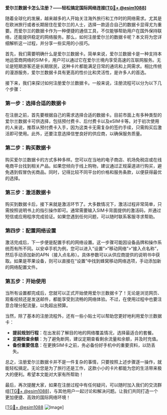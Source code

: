 **爱尔兰数据卡怎么注册？——轻松搞定国际网络连接[[TG💪+ @esim1088](https://t.me/s/esim1088)]**

随着全球化的发展，越来越多的人开始关注海外旅行和工作时的网络需求。尤其是在欧洲旅行或者长期居住在爱尔兰的人士，选择一款适合自己的数据卡显得尤为重要。而爱尔兰的数据卡作为一种便捷的通信工具，不仅能够帮助用户在国外保持联络，还能提供稳定的网络服务。那么，如何注册爱尔兰的数据卡呢？本文将为您详细解析这一过程，并分享一些实用的小技巧。

首先，我们需要明确什么是爱尔兰数据卡。简单来说，爱尔兰数据卡是一种支持本地运营商网络的SIM卡，用户可以通过它在爱尔兰境内享受高速的互联网服务。无论是短期游客还是长期居民，这种卡片都能满足日常的通讯和上网需求。相比传统的漫游服务，爱尔兰数据卡具有更高的性价比和灵活性，是许多人的首选。

接下来，我们来探讨如何注册爱尔兰数据卡。一般来说，注册流程可以分为以下几个步骤：

### **第一步：选择合适的数据卡**
在注册之前，首先要根据自己的需求选择合适的数据卡。目前市面上有多种类型的爱尔兰数据卡可供选择，包括预付费卡、后付费卡以及eSIM卡等。对于初次使用的人来说，推荐从预付费卡入手，因为这类卡无需复杂的签约手续，只需购买后激活即可使用。此外，还要注意选择信誉良好的供应商，以确保服务质量。

### **第二步：购买数据卡**
购买爱尔兰数据卡的方式多种多样。您可以在当地的电子商店、机场免税店或在线电商平台找到相关产品。如果您倾向于线上购物，建议通过正规渠道进行购买，避免遇到假冒伪劣商品。同时，记得比较不同平台的价格和服务条款，以便获得最优的选择。

### **第三步：激活数据卡**
购买到数据卡后，接下来就是激活环节了。大多数情况下，激活过程非常简单，只需按照说明书上的指引操作即可。通常需要输入SIM卡背面提供的激活码，并通过短信或应用程序完成验证。如果您遇到任何问题，可以随时联系客服寻求帮助。

### **第四步：配置网络设置**
激活完成后，下一步便是配置手机的网络设置。这一步骤可能因设备品牌和操作系统而有所不同。以安卓手机为例，您可以进入“设置”>“移动网络”>“接入点名称”，然后手动添加新的APN（接入点名称）。具体参数可以从供应商提供的说明书中获取。如果是苹果设备，则可以直接在“设置”中找到蜂窝移动网络选项，手动添加新的网络配置文件。

### **第五步：开始使用**
当所有设置都完成后，您就可以正式开始使用爱尔兰数据卡了！无论是浏览网页、观看视频还是发送邮件，都能享受到流畅的网络体验。不过，在使用过程中也要注意合理分配流量，以免超出预算。

当然，除了基本的注册流程外，还有一些小贴士可以帮助您更好地利用爱尔兰数据卡：

- **提前规划行程**：在出发前了解目的地的网络覆盖情况，选择最适合的套餐。
- **定期检查余额**：为了避免断网，建议定期查看剩余流量和余额，并及时充值。
- **备份重要信息**：在更换SIM卡之前，务必备份好手机中的重要资料，以防丢失。

总之，注册爱尔兰数据卡并不是一件复杂的事情，只要按照上述步骤逐一操作，就能轻松搞定。无论您是为了旅行还是工作，这款小小的卡片都能为您的生活带来极大的便利。希望本文能对大家有所帮助！

最后，再次提醒大家，如果在注册过程中有任何疑问，可以随时加入我们的交流群组[[TG💪+ @esim1088](https://t.me/s/esim1088)]，与其他用户一起讨论和解决问题。让我们共同打造一个更加便捷、高效的国际网络环境！

[[TG💪+ @esim1088](https://t.me/s/esim1088) ![Image](https://i.postimg.cc/4NQfJmqS/Snipaste-2025-05-13-00-14-12.png)]